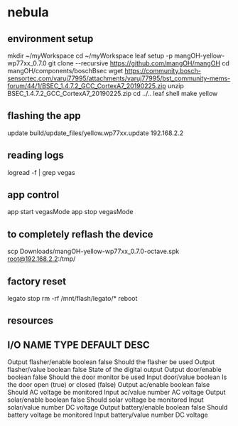 # nebula

## environment setup
mkdir ~/myWorkspace
cd ~/myWorkspace
leaf setup -p mangOH-yellow-wp77xx_0.7.0
git clone --recursive https://github.com/mangOH/mangOH
cd mangOH/components/boschBsec
wget https://community.bosch-sensortec.com/varuj77995/attachments/varuj77995/bst_community-mems-forum/44/1/BSEC_1.4.7.2_GCC_CortexA7_20190225.zip
unzip BSEC_1.4.7.2_GCC_CortexA7_20190225.zip
cd ../..
leaf shell
make yellow

## flashing the app
update build/update_files/yellow.wp77xx.update 192.168.2.2

## reading logs
logread -f | grep vegas

## app control
app start vegasMode
app stop vegasMode

## to completely reflash the device
scp Downloads/mangOH-yellow-wp77xx_0.7.0-octave.spk root@192.168.2.2:/tmp/

## factory reset
legato stop
rm -rf /mnt/flash/legato/*
reboot

## resources
I/O		NAME						TYPE		DEFAULT		DESC
--------------------------------------------------------------------
Output	flasher/enable				boolean		false		Should the flasher be used
Output	flasher/value				boolean		false		State of the digital output
Output	door/enable					boolean		false		Should the door monitor be used
Input	door/value					boolean					Is the door open (true) or closed (false)
Output	ac/enable					boolean		false		Should AC voltage be monitored
Input	ac/value					number					AC voltage
Output	solar/enable				boolean		false		Should solar voltage be monitored
Input	solar/value					number					DC voltage
Output	battery/enable				boolean		false		Should battery voltage be monitored
Input	battery/value				number					DC voltage